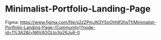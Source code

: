 # Minimalist-Portfolio-Landing-Page

Figma: https://www.figma.com/file/s2zZPmJN3Y5oOhfdf2hsTf/Minimalist-Portfolio-Landing-Page-(Community)?node-id=1%3A2&t=N6V4GOLto3g26Ju6-0
